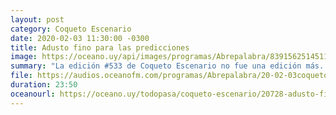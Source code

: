 ```yaml
---
layout: post
category: Coqueto Escenario
date: 2020-02-03 11:30:00 -0300
title: Adusto fino para las predicciones
image: https://oceano.uy/api/images/programas/Abrepalabra/839156251451174164728581613261996382224384n.jpg
summary: "La edición #533 de Coqueto Escenario no fue una edición más. Un iluminado Lubo Adusto, a fines del año 2019 ya había anunciado que Liverpool ganaba la Supercopa 4-1. Casi casi. El primer #UnoxUno del año, noticias alocadas y más; engalanado con la presencia de Gustavo Rey."
file: https://audios.oceanofm.com/programas/Abrepalabra/20-02-03coquetoo.mp3
duration: 23:50
oceanourl: https://oceano.uy/todopasa/coqueto-escenario/20728-adusto-fino-para-las-predicciones
---
```


